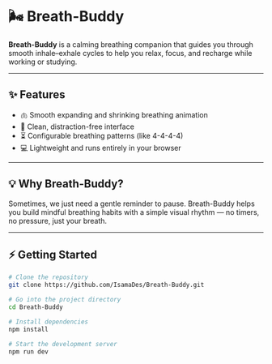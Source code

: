 # 🌬️ Breath-Buddy

**Breath-Buddy** is a calming breathing companion that guides you through smooth inhale–exhale cycles to help you relax, focus, and recharge while working or studying.

---

## ✨ Features

- 🫁 Smooth expanding and shrinking breathing animation
- 🌌 Clean, distraction-free interface
- ⏳ Configurable breathing patterns (like 4-4-4-4)
- 💻 Lightweight and runs entirely in your browser

---

## 💡 Why Breath-Buddy?

Sometimes, we just need a gentle reminder to pause. Breath-Buddy helps you build mindful breathing habits with a simple visual rhythm — no timers, no pressure, just your breath.

---

## ⚡ Getting Started

```bash
# Clone the repository
git clone https://github.com/IsamaDes/Breath-Buddy.git

# Go into the project directory
cd Breath-Buddy

# Install dependencies
npm install

# Start the development server
npm run dev
```
